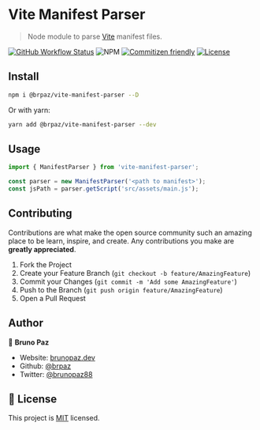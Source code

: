 # Vite Manifest Parser

> Node module to parse [Vite](https://vitejs.dev/) manifest files.

[![GitHub Workflow Status](https://img.shields.io/github/workflow/status/brpaz/vite-manifest-parser/Ci?style=for-the-badge)](https://github.com/brpaz/vite-manifest-parser/actions/workflows/ci.yml)
![NPM](https://img.shields.io/npm/v/brpaz/vite-manifest-parser?style=for-the-badge)
[![Commitizen friendly](https://img.shields.io/badge/commitizen-friendly-brightgreen.svg?style=for-the-badge)](http://commitizen.github.io/cz-cli/)
[![License](https://img.shields.io/badge/License-MIT-yellow.svg?style=for-the-badge)](LICENSE)


## Install

```sh
npm i @brpaz/vite-manifest-parser --D
```

Or with yarn:

```sh
yarn add @brpaz/vite-manifest-parser --dev
```

## Usage

```js
import { ManifestParser } from 'vite-manifest-parser';

const parser = new ManifestParser('<path to manifest>');
const jsPath = parser.getScript('src/assets/main.js');
```

## Contributing

Contributions are what make the open source community such an amazing place to be learn, inspire, and create. Any contributions you make are **greatly appreciated**.

1. Fork the Project
2. Create your Feature Branch (`git checkout -b feature/AmazingFeature`)
3. Commit your Changes (`git commit -m 'Add some AmazingFeature'`)
4. Push to the Branch (`git push origin feature/AmazingFeature`)
5. Open a Pull Request

## Author

👤 **Bruno Paz**

* Website: [brunopaz.dev](https://brunopaz.dev)
* Github: [@brpaz](https://github.com/brpaz)
* Twitter: [@brunopaz88](https://twitter.com/brunopaz88)

## 📝 License

This project is [MIT](https://opensource.org/licenses/MIT) licensed.
